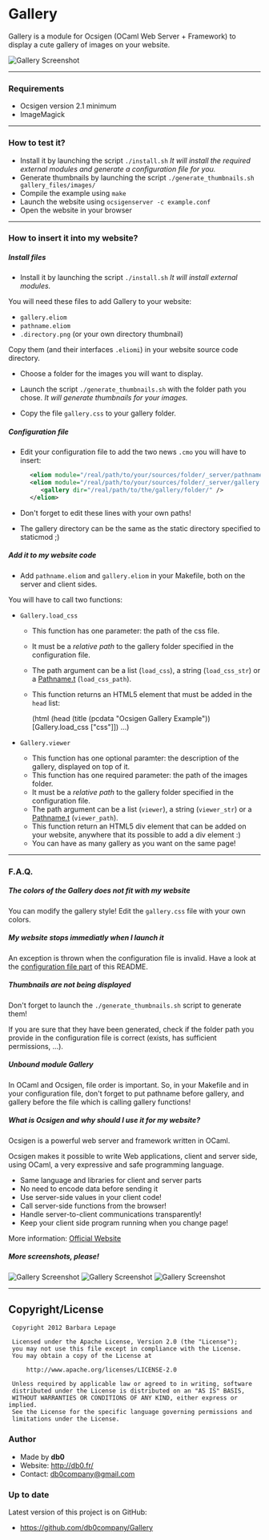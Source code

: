 Gallery
=======

Gallery is a module for Ocsigen (OCaml Web Server + Framework) to display a cute gallery of images on your website.

<img src="http://public.db0.fr/dev/ocsigen/gallery/gallery0.png" alt="Gallery Screenshot" />

***

### Requirements

* Ocsigen version 2.1 minimum
* ImageMagick

***

### How to test it?

* Install it by launching the script `./install.sh`
_It will install the required external modules and generate a configuration file for you._
* Generate thumbnails by launching the script `./generate_thumbnails.sh gallery_files/images/`
* Compile the example using `make`
* Launch the website using `ocsigenserver -c example.conf`
* Open the website in your browser

***

### How to insert it into my website?

##### Install files

* Install it by launching the script `./install.sh` _It will install external modules._


You will need these files to add Gallery to your website:
* `gallery.eliom`
* `pathname.eliom`
* `.directory.png` (or your own directory thumbnail)

Copy them (and their interfaces `.eliomi`) in your website source code directory.

* Choose a folder for the images you will want to display.
* Launch the script `./generate_thumbnails.sh` with the folder path you chose.
  _It will generate thumbnails for your images._

* Copy the file `gallery.css` to your gallery folder.

##### Configuration file

* Edit your configuration file to add the two news `.cmo` you will have to insert:

```xml
      <eliom module="/real/path/to/your/sources/folder/_server/pathname.cmo" />
      <eliom module="/real/path/to/your/sources/folder/_server/gallery.cmo">
         <gallery dir="/real/path/to/the/gallery/folder/" />
      </eliom>
```

* Don't forget to edit these lines with your own paths!

* The gallery directory can be the same as the static directory specified to staticmod ;)

##### Add it to my website code

* Add `pathname.eliom` and `gallery.eliom` in your Makefile, both on the server and client sides.

You will have to call two functions:

* `Gallery.load_css`
  * This function has one parameter: the path of the css file.
  * It must be a _relative path_ to the gallery folder specified in the configuration file.
  * The path argument can be a list (`load_css`), a string (`load_css_str`)
    or a [Pathname.t](https://github.com/db0company/Pathname) (`load_css_path`).
  * This function returns an HTML5 element that must be added in the `head` list:

       (html
           (head (title (pcdata "Ocsigen Gallery Example")) [Gallery.load_css ["css"]])
           ...)

* `Gallery.viewer`
  * This function has one optional paramter: the description of the gallery, displayed on top of it.
  * This function has one required parameter: the path of the images folder.
  * It must be a _relative path_ to the gallery folder specified in the configuration file.
  * The path argument can be a list (`viewer`), a string (`viewer_str`)
    or a [Pathname.t](https://github.com/db0company/Pathname) (`viewer_path`).
  * This function return an HTML5 div element that can be added on your website,
    anywhere that its possible to add a div element :)
  * You can have as many gallery as you want on the same page!

***

### F.A.Q.

##### The colors of the Gallery does not fit with my website

You can modify the gallery style!
Edit the `gallery.css` file with your own colors.

##### My website stops immediatly when I launch it

An exception is thrown when the configuration file is invalid.
Have a look at the [configuration file part](#configuration-file) of this README.

##### Thumbnails are not being displayed

Don't forget to launch the `./generate_thumbnails.sh` script to generate them!

If you are sure that they have been generated, check if the folder path you provide in the configuration file is correct (exists, has sufficient permissions, ...).

##### Unbound module Gallery

In OCaml and Ocsigen, file order is important. So, in your Makefile and in your configuration file, don't forget to put pathname before gallery, and gallery before the file which is calling gallery functions!

##### What is Ocsigen and why should I use it for my website?

Ocsigen is a powerful web server and framework written in OCaml.

Ocsigen makes it possible to write Web applications, client and server side, using OCaml, a very expressive and safe programming language.

* Same language and libraries for client and server parts
* No need to encode data before sending it
* Use server-side values in your client code!
* Call server-side functions from the browser!
* Handle server-to-client communications transparently!
* Keep your client side program running when you change page!

More information: [Official Website](http://ocsigen.org/)

##### More screenshots, please!

<img src="http://public.db0.fr/dev/ocsigen/gallery/gallery1.png" alt="Gallery Screenshot" />
<img src="http://public.db0.fr/dev/ocsigen/gallery/gallery3.png" alt="Gallery Screenshot" />
<img src="http://public.db0.fr/dev/ocsigen/gallery/gallery2.png" alt="Gallery Screenshot" />


***


## Copyright/License

     Copyright 2012 Barbara Lepage
  
     Licensed under the Apache License, Version 2.0 (the "License");
     you may not use this file except in compliance with the License.
     You may obtain a copy of the License at
  
         http://www.apache.org/licenses/LICENSE-2.0
  
     Unless required by applicable law or agreed to in writing, software
     distributed under the License is distributed on an "AS IS" BASIS,
     WITHOUT WARRANTIES OR CONDITIONS OF ANY KIND, either express or implied.
     See the License for the specific language governing permissions and
     limitations under the License.


### Author

* Made by __db0__
* Website: http://db0.fr/
* Contact: db0company@gmail.com


### Up to date

Latest version of this project is on GitHub:
* https://github.com/db0company/Gallery
